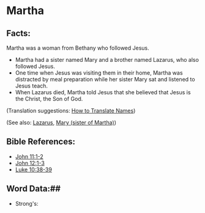 # Martha #

## Facts: ##

Martha was a woman from Bethany who followed Jesus.

* Martha had a sister named Mary and a brother named Lazarus, who also followed Jesus.
* One time when Jesus was visiting them in their home, Martha was distracted by meal preparation while her sister Mary sat and listened to Jesus teach.
* When Lazarus died, Martha told Jesus that she believed that Jesus is the Christ, the Son of God.

(Translation suggestions: [How to Translate Names](rc://en/ta/man/translate/translate-names))

(See also: [Lazarus](../other/lazarus.md), [Mary (sister of Martha)](../other/marysisterofmartha.md))

## Bible References: ##

* [John 11:1-2](rc://en/tn/help/jhn/11/01)
* [John 12:1-3](rc://en/tn/help/jhn/12/01)
* [Luke 10:38-39](rc://en/tn/help/luk/10/38)

## Word Data:##

* Strong's: 

